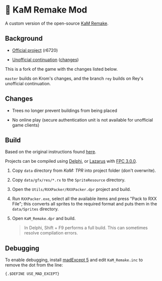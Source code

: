 # :european_castle: KaM Remake Mod

A custom version of the open-source [KaM Remake](http://www.kamremake.com/about/).

## Background

 - [Official project](https://github.com/Kromster80/kam_remake) (r6720)

 - [Unofficial continuation](https://github.com/reyandme/kam_remake) ([changes](https://github.com/reyandme/kam_remake/blob/master/Todo/Buglist.txt))

This is a fork of the game with the changes listed below.

`master` builds on Krom's changes, and the branch `rey` builds on Rey's unofficial continuation.

## Changes

 - Trees no longer prevent buildings from being placed

 - No online play (secure authentication unit is not available for unofficial game clients)

## Build

Based on the original instructions found [here](https://github.com/reyandme/kam_remake/wiki/ProjectCompilation).

Projects can be compiled using [Delphi](https://www.embarcadero.com/products/delphi/starter), or [Lazarus](https://www.lazarus-ide.org/) with [FPC 3.0.0](https://sourceforge.net/projects/freepascal/files/Win32/3.0.0/).

1. Copy `data` directory from *KaM: TPR* into project folder (don't overwrite).

1. Copy `data/gfx/res/*.rx` to the `SpriteResource` directory.

1. Open the `Utils/RXXPacker/RXXPacker.dpr` project and build.

1. Run `RXXPacker.exe`, select all the available items and press "Pack to RXX File"; this converts all sprites to the required format and puts them in the `data/Sprites` directory.

1. Open `KaM_Remake.dpr` and build.

    > In Delphi, Shift + F9 performs a full build. This can sometimes resolve compilation errors.

## Debugging

To enable debugging, install [madExcept 5](http://www.madshi.net/madExceptDescription.htm) and edit `KaM_Remake.inc` to remove the dot from the line:

    {.$DEFINE USE_MAD_EXCEPT}
